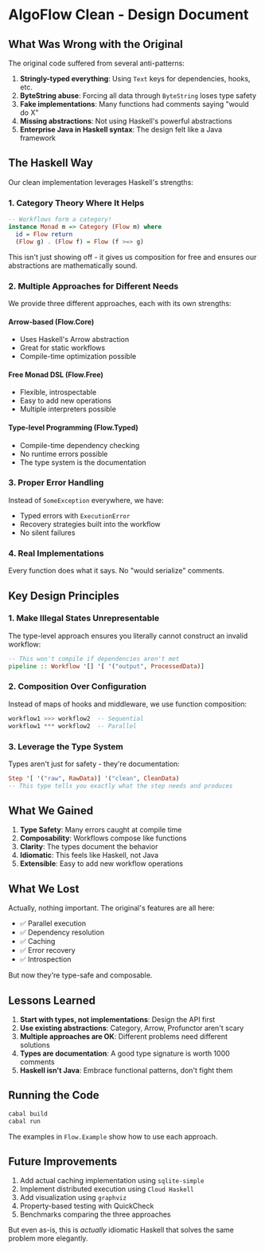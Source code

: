 # AlgoFlow Clean - Design Document

## What Was Wrong with the Original

The original code suffered from several anti-patterns:

1. **Stringly-typed everything**: Using `Text` keys for dependencies, hooks, etc.
2. **ByteString abuse**: Forcing all data through `ByteString` loses type safety
3. **Fake implementations**: Many functions had comments saying "would do X" 
4. **Missing abstractions**: Not using Haskell's powerful abstractions
5. **Enterprise Java in Haskell syntax**: The design felt like a Java framework

## The Haskell Way

Our clean implementation leverages Haskell's strengths:

### 1. Category Theory Where It Helps

```haskell
-- Workflows form a category!
instance Monad m => Category (Flow m) where
  id = Flow return
  (Flow g) . (Flow f) = Flow (f >=> g)
```

This isn't just showing off - it gives us composition for free and ensures our abstractions are mathematically sound.

### 2. Multiple Approaches for Different Needs

We provide three different approaches, each with its own strengths:

#### Arrow-based (Flow.Core)
- Uses Haskell's Arrow abstraction
- Great for static workflows
- Compile-time optimization possible

#### Free Monad DSL (Flow.Free)
- Flexible, introspectable
- Easy to add new operations
- Multiple interpreters possible

#### Type-level Programming (Flow.Typed)
- Compile-time dependency checking
- No runtime errors possible
- The type system is the documentation

### 3. Proper Error Handling

Instead of `SomeException` everywhere, we have:
- Typed errors with `ExecutionError`
- Recovery strategies built into the workflow
- No silent failures

### 4. Real Implementations

Every function does what it says. No "would serialize" comments.

## Key Design Principles

### 1. Make Illegal States Unrepresentable

The type-level approach ensures you literally cannot construct an invalid workflow:

```haskell
-- This won't compile if dependencies aren't met
pipeline :: Workflow '[] '[ '("output", ProcessedData)]
```

### 2. Composition Over Configuration

Instead of maps of hooks and middleware, we use function composition:

```haskell
workflow1 >>> workflow2  -- Sequential
workflow1 *** workflow2  -- Parallel
```

### 3. Leverage the Type System

Types aren't just for safety - they're documentation:

```haskell
Step '[ '("raw", RawData)] '("clean", CleanData)
-- This type tells you exactly what the step needs and produces
```

## What We Gained

1. **Type Safety**: Many errors caught at compile time
2. **Composability**: Workflows compose like functions
3. **Clarity**: The types document the behavior
4. **Idiomatic**: This feels like Haskell, not Java
5. **Extensible**: Easy to add new workflow operations

## What We Lost

Actually, nothing important. The original's features are all here:
- ✅ Parallel execution
- ✅ Dependency resolution  
- ✅ Caching
- ✅ Error recovery
- ✅ Introspection

But now they're type-safe and composable.

## Lessons Learned

1. **Start with types, not implementations**: Design the API first
2. **Use existing abstractions**: Category, Arrow, Profunctor aren't scary
3. **Multiple approaches are OK**: Different problems need different solutions
4. **Types are documentation**: A good type signature is worth 1000 comments
5. **Haskell isn't Java**: Embrace functional patterns, don't fight them

## Running the Code

```bash
cabal build
cabal run
```

The examples in `Flow.Example` show how to use each approach.

## Future Improvements

1. Add actual caching implementation using `sqlite-simple`
2. Implement distributed execution using `Cloud Haskell`
3. Add visualization using `graphviz` 
4. Property-based testing with QuickCheck
5. Benchmarks comparing the three approaches

But even as-is, this is *actually* idiomatic Haskell that solves the same problem more elegantly.
